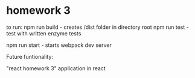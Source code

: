 # homework 3

to run:
npm run build - creates /dist folder in directory root
npm run test - test with written enzyme tests

npm run start - starts webpack dev server

Future funtionality:

"react homework 3" application in react
